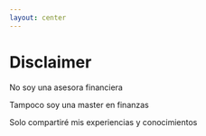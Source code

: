 ```yaml
---
layout: center
---
```


# Disclaimer

<div class="">
  <div class="flex items-center">
    <mdi-alert-circle-outline class="mr-2"/>
    <p>No soy una asesora financiera</p>
  </div>
  <div class="flex items-center -mt-6">
    <mdi-alert-circle-outline class="mr-2"/>
    <p>Tampoco soy una master en finanzas</p>
  </div>
  <div class="flex items-center -mt-6">
    <mdi-alert-circle-outline class="mr-2"/>
    <p>Solo compartiré mis experiencias y conocimientos</p>
  </div>
</div>